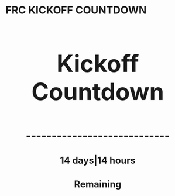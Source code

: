 # FRC KICKOFF COUNTDOWN
<!---START-TIMER--->
<h3 align='center' style='font-size: 64px;'>Kickoff Countdown</h3>
<h3 align='center' style='font-size: 30px;'>----------------------------</h3>
<h3 align='center' style='font-size: 25px;'>14 days|14 hours</h3>
<h3 align='center' style='font-size: 25px;'>Remaining</h3>
<!---END-TIMER--->
